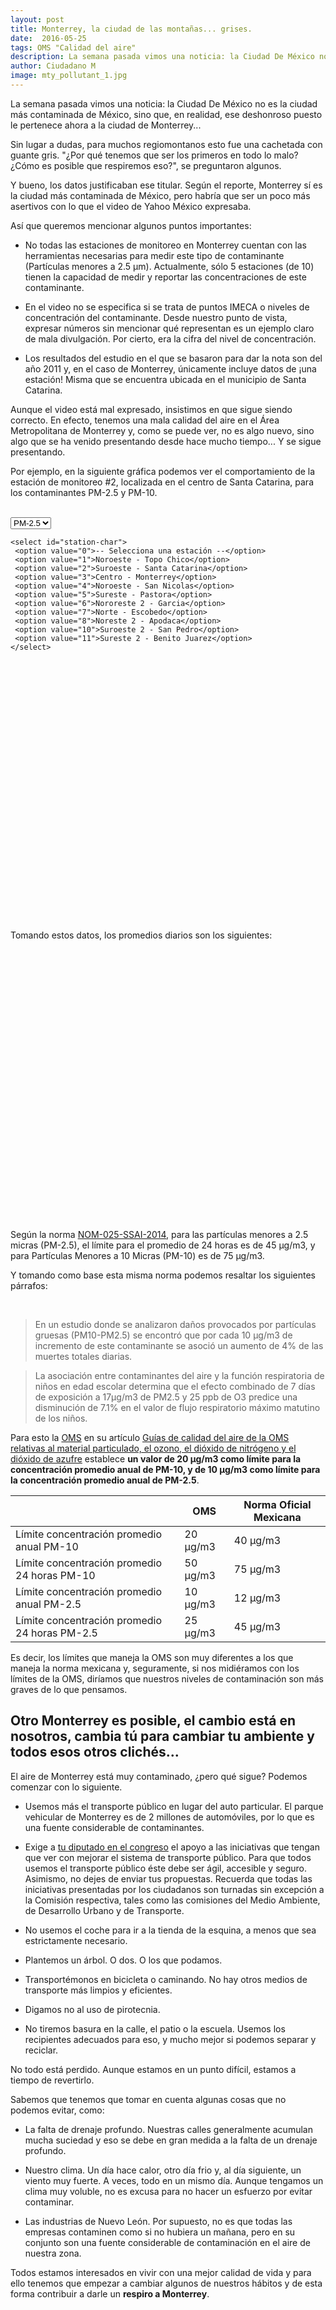 ```yaml
---
layout: post
title: Monterrey, la ciudad de las montañas... grises.
date:  2016-05-25
tags: OMS "Calidad del aire"
description: La semana pasada vimos una noticia: la Ciudad De México no es la ciudad más contaminada de México, sino que, en realidad, ese deshonroso puesto le pertenece ahora a la ciudad de Monterrey...
author: Ciudadano M
image: mty_pollutant_1.jpg
---
```


La semana pasada vimos una noticia: la Ciudad De México no es la ciudad más contaminada de México, sino que, en realidad, ese deshonroso puesto le pertenece ahora a la ciudad de Monterrey...

Sin lugar a dudas, para muchos regiomontanos esto fue una cachetada con guante gris. "¿Por qué tenemos que ser los primeros en todo lo malo? ¿Cómo es posible que respiremos eso?", se preguntaron algunos.

Y bueno, los datos justificaban ese titular. Según el reporte, Monterrey sí es la ciudad más contaminada de México, pero habría que ser un poco más asertivos con lo que el video de Yahoo México expresaba.

Así que queremos mencionar algunos puntos importantes:

- No todas las estaciones de monitoreo en Monterrey cuentan con las herramientas necesarias para medir este tipo de contaminante (Partículas menores a 2.5 µm). Actualmente, sólo 5 estaciones (de 10) tienen la capacidad de medir y reportar las concentraciones de este contaminante.

- En el video no se especifica si se trata de puntos IMECA o niveles de concentración del contaminante. Desde nuestro punto de vista, expresar números sin mencionar qué representan es un ejemplo claro de mala divulgación. Por cierto, era la cifra del nivel de concentración.

- Los resultados del estudio en el que se basaron para dar la nota son del año 2011 y, en el caso de Monterrey, únicamente incluye datos de ¡una estación! Misma que se encuentra ubicada en el municipio de Santa Catarina.

Aunque el video está mal expresado, insistimos en que sigue siendo correcto. En efecto, tenemos una mala calidad del aire en el Área Metropolitana de Monterrey y, como se puede ver, no es algo nuevo, sino algo que se ha venido presentando desde hace mucho tiempo... Y se sigue presentando.

Por ejemplo, en la siguiente gráfica podemos ver el comportamiento de la estación de monitoreo #2, localizada en el centro de Santa Catarina, para los contaminantes PM-2.5 y PM-10.

<br/>

<div id="controls">
	<select id="pollutant-char">
	 <option value="PM2.5">PM-2.5</option>
	 <option value="PM10">PM-10</option>
	</select> 

	<select id="station-char">
	 <option value="0">-- Selecciona una estación --</option>
	 <option value="1">Noroeste - Topo Chico</option>
	 <option value="2">Suroeste - Santa Catarina</option>
	 <option value="3">Centro - Monterrey</option>
	 <option value="4">Noroeste - San Nicolas</option>
	 <option value="5">Sureste - Pastora</option>
	 <option value="6">Nororeste 2 - Garcia</option>
	 <option value="7">Norte - Escobedo</option>
	 <option value="8">Noreste 2 - Apodaca</option>
	 <option value="10">Suroeste 2 - San Pedro</option>
	 <option value="11">Sureste 2 - Benito Juarez</option>
	</select> 
</div>

<div id="chart-container-oms" style="width:100%; height:400px;"></div>

<br/>

Tomando estos datos, los promedios diarios son los siguientes:

<br/>

<div id="chart-container-average" style="width:100%; height:400px;"></div>

<br/>

Según la norma [NOM-025-SSAI-2014](http://www.dof.gob.mx/nota_detalle_popup.php?codigo=5357042), para las partículas menores a 2.5 micras (PM-2.5), el límite para el promedio de 24 horas es de 45 µg/m3, y para Partículas Menores a 10 Micras (PM-10) es de 75 µg/m3. 

Y tomando como base esta misma norma podemos resaltar los siguientes párrafos:    

<br/>

> En un estudio donde se analizaron daños provocados por partículas gruesas (PM10-PM2.5) se encontró que por cada 10 μg/m3 de incremento de este contaminante se asoció un aumento de 4% de las muertes totales diarias.

> La asociación entre contaminantes del aire y la función respiratoria de niños en edad escolar determina que el efecto combinado de 7 días de exposición a 17μg/m3 de PM2.5 y 25 ppb de O3 predice una disminución de 7.1% en el valor de flujo respiratorio máximo matutino de los niños.

Para esto la [OMS](http://www.who.int/about/es/) en su artículo [Guías de calidad del aire de la OMS relativas al material particulado, el ozono, el dióxido de nitrógeno y el dióxido de azufre](http://apps.who.int/iris/bitstream/10665/69478/1/WHO_SDE_PHE_OEH_06.02_spa.pdf) establece **un valor de 20 μg/m3 como límite para la concentración promedio anual de PM-10, y de 10 μg/m3 como límite para la concentración promedio anual de PM-2.5**.


|                                               | OMS      | Norma Oficial Mexicana |
|-----------------------------------------------|----------|------------------------|
| Límite concentración promedio anual PM-10     | 20 μg/m3 | 40 μg/m3               |
| Límite concentración promedio 24 horas PM-10  | 50 μg/m3 | 75 μg/m3               |
| Límite concentración promedio anual PM-2.5    | 10 μg/m3 | 12 μg/m3               |
| Límite concentración promedio 24 horas PM-2.5 | 25 μg/m3 | 45 μg/m3               |


Es decir, los límites que maneja la OMS son muy diferentes a los que maneja la norma mexicana y, seguramente, si nos midiéramos con los límites de la OMS, diríamos que nuestros niveles de contaminación son más graves de lo que pensamos.

## Otro Monterrey es posible, el cambio está en nosotros, cambia tú para cambiar tu ambiente y todos esos otros clichés...

El aire de Monterrey está muy contaminado, ¿pero qué sigue? Podemos comenzar con lo siguiente.

- Usemos más el transporte público en lugar del auto particular. El parque vehicular de Monterrey es de 2 millones de automóviles, por lo que es una fuente considerable de contaminantes.

- Exige a [tu diputado en el congreso](http://www.hcnl.gob.mx/organizacion/distritos.php) el apoyo a las iniciativas que tengan que ver con mejorar el sistema de transporte público. Para que todos usemos el transporte público éste debe ser ágil, accesible y seguro. Asimismo, no dejes de enviar tus propuestas. Recuerda que todas las iniciativas presentadas por los ciudadanos son turnadas sin excepción a la Comisión respectiva, tales como las comisiones del Medio Ambiente, de Desarrollo Urbano y de Transporte.

- No usemos el coche para ir a la tienda de la esquina, a menos que sea estrictamente necesario.

- Plantemos un árbol. O dos. O los que podamos.

- Transportémonos en bicicleta o caminando. No hay otros medios de transporte más limpios y eficientes.

- Digamos no al uso de pirotecnia.

- No tiremos basura en la calle, el patio o la escuela. Usemos los recipientes adecuados para eso, y mucho mejor si podemos separar y reciclar.

No todo está perdido. Aunque estamos en un punto difícil, estamos a tiempo de revertirlo.

Sabemos que tenemos que tomar en cuenta algunas cosas que no podemos evitar, como:

- La falta de drenaje profundo. Nuestras calles generalmente acumulan mucha suciedad y eso se debe en gran medida a la falta de un drenaje profundo.

- Nuestro clima. Un día hace calor, otro día frio y, al día siguiente, un viento muy fuerte. A veces, todo en un mismo día. Aunque tengamos un clima muy voluble, no es excusa para no hacer un esfuerzo por evitar contaminar.

- Las industrias de Nuevo León. Por supuesto, no es que todas las empresas contaminen como si no hubiera un mañana, pero en su conjunto son una fuente considerable de contaminación en el aire de nuestra zona.

Todos estamos interesados en vivir con una mejor calidad de vida y para ello tenemos que empezar a cambiar algunos de nuestros hábitos y de esta forma contribuir a darle un **respiro a Monterrey**.
